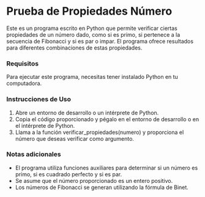 # Prueba de Propiedades Número
Este es un programa escrito en Python que permite verificar ciertas propiedades de un número dado, como si es primo, si pertenece a la secuencia de Fibonacci y si es par o impar. El programa ofrece resultados para diferentes combinaciones de estas propiedades.

### Requisitos
Para ejecutar este programa, necesitas tener instalado Python en tu computadora.

### Instrucciones de Uso
1. Abre un entorno de desarrollo o un intérprete de Python.
2. Copia el código proporcionado y pégalo en el entorno de desarrollo o en el intérprete de Python.
3. Llama a la función verificar_propiedades(numero) y proporciona el número que deseas verificar como argumento.

### Notas adicionales
- El programa utiliza funciones auxiliares para determinar si un número es primo, si es cuadrado perfecto y si es par.
- Se asume que el número proporcionado es un entero positivo.
- Los números de Fibonacci se generan utilizando la fórmula de Binet.
